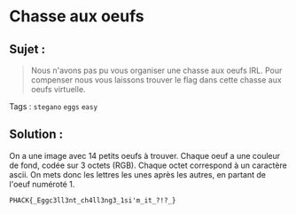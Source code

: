 # Chasse aux oeufs

## Sujet :

> Nous n'avons pas pu vous organiser une chasse aux oeufs IRL. Pour compenser nous vous laissons trouver le flag dans cette chasse aux oeufs virtuelle.

Tags : `stegano` `eggs` `easy`

## Solution :
On a une image avec 14 petits oeufs à trouver. Chaque oeuf a une couleur de fond, codée sur 3 octets (RGB). Chaque octet correspond à un caractère ascii.
On mets donc les lettres les unes après les autres, en partant de l'oeuf numéroté 1.

`PHACK{_Eggc3ll3nt_ch4ll3ng3_1si'm_it_?!?_}`
